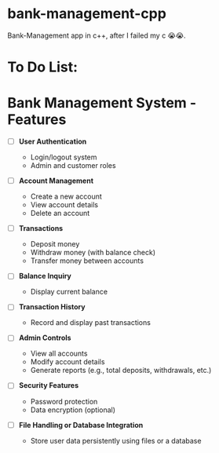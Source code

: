 # bank-management-cpp
Bank-Management app in c++, after I failed my c 😭😭.

# To Do List:
# Bank Management System - Features  

- [ ] **User Authentication**  
   - Login/logout system  
   - Admin and customer roles  

- [ ] **Account Management**  
   - Create a new account  
   - View account details  
   - Delete an account  

- [ ] **Transactions**  
   - Deposit money  
   - Withdraw money (with balance check)  
   - Transfer money between accounts  

- [ ] **Balance Inquiry**  
   - Display current balance  

- [ ] **Transaction History**  
   - Record and display past transactions  

- [ ] **Admin Controls**  
   - View all accounts  
   - Modify account details  
   - Generate reports (e.g., total deposits, withdrawals, etc.)  

- [ ] **Security Features**  
   - Password protection  
   - Data encryption (optional)  

- [ ] **File Handling or Database Integration**  
   - Store user data persistently using files or a database  
